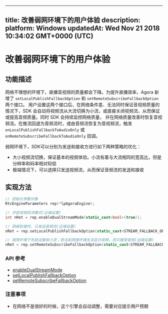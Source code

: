 
---
title: 改善弱网环境下的用户体验
description: 
platform: Windows
updatedAt: Wed Nov 21 2018 10:34:02 GMT+0000 (UTC)
---
# 改善弱网环境下的用户体验
## 功能描述

网络不理想的环境下，直播音视频的质量都会下降。为提升直播效率，Agora 新增了 `setLocalPublishFallbackOption` 和 `setRemoteSubscribeFallbackOption` 两个接口。 用户设置这两个接口后，在网络条件差、无法同时保证音视频质量的情况下，SDK 会自动将视频流从大流切换为小流，或直接关闭视频流，从而保证或提高音频质量。同时 SDK 会持续监控网络质量， 并在网络质量改善时恢复音视频流。在推流回退为音频流时，或由音频流恢复为音视频流，触发 `onLocalPublishFallbackToAudioOnly` 或 `onRemoteSubscribeFallbackToAudioOnly` 回调。

弱网环境下，SDK可以分别为发送和接收方进行如下两种策略的优化：

* 大小视频流切换，保证基本的视频体验。小流有着与大流相同的宽高比，但是分辨率和码率相对较低
* 极端情况下，可以选择只发送视频流，从而保证音频流的发送和接收

## 实现方法

```C++
// 初始化参数对象
RtcEngineParameters rep(*lpAgoraEngine);

// 开启视频双流模式(近端设置)
int nRet = rep.enableDualStreamMode(static_cast<bool>(true));

// 网络较差时，只发送音频流(近端设置)
nRet = rep.setLocalPublishFallbackOption(static_cast<STREAM_FALLBACK_OPTIONS>(STREAM_FALLBACK_OPTION_AUDIO_ONLY));

// 弱网环境下先尝试接收小流；若当前网络环境无法显示视频，则只接受音频(远端设置)
nRet = rep.setRemoteSubscribeFallbackOption(static_cast<STREAM_FALLBACK_OPTIONS>(STREAM_FALLBACK_OPTION_AUDIO_ONLY));

```

### API 参考
* [enableDualStreamMode](https://docs.agora.io/cn/Interactive%20Broadcast/API%20Reference/cpp/classagora_1_1rtc_1_1_rtc_engine_parameters.html#a65faf883ce4aa9d596741552825cbd33)
* [setLocalPublishFallbackOption](https://docs.agora.io/cn/Interactive%20Broadcast/API%20Reference/cpp/classagora_1_1rtc_1_1_rtc_engine_parameters.html#a0402734b50749081b20db3826f6f00ec)
* [setRemoteSubscribeFallbackOption](https://docs.agora.io/cn/Interactive%20Broadcast/API%20Reference/cpp/classagora_1_1rtc_1_1_rtc_engine_parameters.html#a50e727c34b662de64c03b0479a7fe8e7)

### 注意事项
* 在网络不是很好的时候，这个引擎会自动调整，需要对应提示用户预期
